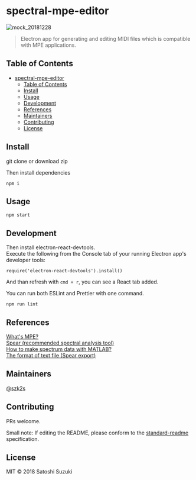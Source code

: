 # spectral-mpe-editor

![mock_20181228](https://user-images.githubusercontent.com/31060964/50502309-a1ad1c80-0aa1-11e9-8884-f60d0bf6da1b.gif)

> Electron app for generating and editing MIDI files which is compatible with MPE applications.

## Table of Contents

- [spectral-mpe-editor](#spectral-mpe-editor)
  - [Table of Contents](#table-of-contents)
  - [Install](#install)
  - [Usage](#usage)
  - [Development](#development)
  - [References](#references)
  - [Maintainers](#maintainers)
  - [Contributing](#contributing)
  - [License](#license)

## Install

git clone or download zip 

Then install dependencies
```
npm i
```

## Usage

```
npm start
```

## Development  
Then install electron-react-devtools.  
Execute the following from the Console tab of your running Electron app's developer tools:  

```
require('electron-react-devtools').install()
```
And than refresh with `cmd + r`, you can see a React tab added.  
  
You can run both ESLint and Prettier with one command.  
```
npm run lint
```  

## References
[What's MPE?](http://mpe.js.org/ "mpe.js")  
[Spear (recommended spectral analysis tool)](http://www.klingbeil.com/spear/ "Spear")  
[How to make spectrum data with MATLAB?](https://github.com/szk2s/Spectral-Analysis "Spectral-Analysis")  
[The format of text file (Spear export)](https://sites.google.com/view/hintjam-frontier-of-music/%E3%83%9B%E3%83%BC%E3%83%A0 "Hint-Jam")  

## Maintainers

[@szk2s](https://github.com/szk2s)

## Contributing

PRs welcome.

Small note: If editing the README, please conform to the [standard-readme](https://github.com/RichardLitt/standard-readme) specification.

## License

MIT © 2018 Satoshi Suzuki
